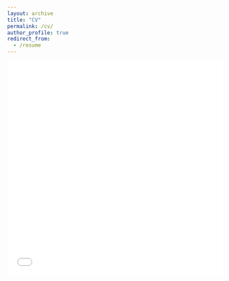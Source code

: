 ```yaml
---
layout: archive
title: "CV"
permalink: /cv/
author_profile: true
redirect_from:
  - /resume
---
```



<iframe src="/files/CV-July2022.pdf" width="100%" height="500" frameborder="no" border="0" marginwidth="0" marginheight="0"></iframe>